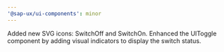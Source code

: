 ```yaml
---
'@sap-ux/ui-components': minor
---
```


Added new SVG icons: SwitchOff and SwitchOn.
Enhanced the UIToggle component by adding visual indicators to display the switch status.
